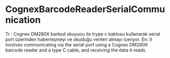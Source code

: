 # CognexBarcodeReaderSerialCommunication
Tr : Cognex DM280X barkod okuyucu ile trype c kablosu kullanarak serial port üzerinden haberleşmeyi ve okuduğu verileri almayı içeriyor.
En: It involves communicating via the serial port using a Cognex DM280X barcode reader and a type C cable, and receiving the data it reads.
